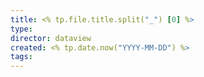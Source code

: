 ```yaml
---
title: <% tp.file.title.split("_") [0] %>
type:
director: dataview
created: <% tp.date.now("YYYY-MM-DD") %>
tags:
---
```


